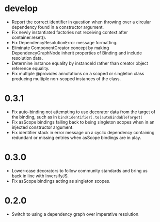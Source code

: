 
# develop
- Report the correct identifier in question when throwing over a circular dependency found in a constructor argument.
- Fix newly instantiated factories not receiving context after container.reset().
- Fix DependencyResolutionError message formatting.
- Eliminate ComponentCreator concept by making DependencyGraphNode inherit properties of Binding and include resolution data.
- Determine instance equality by instanceId rather than creator object reference equality.
- Fix multiple @provides annotations on a scoped or singleton class producing multiple non-scoped instances of the class.

# 0.3.1
- Fix auto-binding not attempting to use decorator data from the target of the binding, such as in ```bind(identifier).to(autoBindableTarget)```
- Fix asScope bindings falling back to being singleton scopes when in an injected constructor argument.
- Fix identifier stack in error message on a cyclic dependency containing redundant or missing entries when asScope bindings are in play.

# 0.3.0
- Lower-case decorators to follow community standards and bring us back in line with InversifyJS.
- Fix asScope bindings acting as singleton scopes.

# 0.2.0
- Switch to using a dependency graph over imperative resolution.